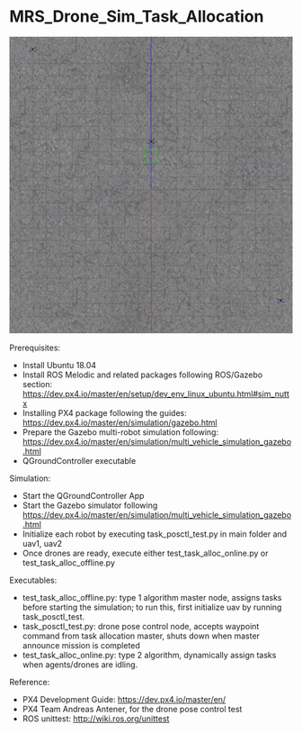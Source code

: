 # MRS_Drone_Sim_Task_Allocation

![alt text](https://github.com/ychen837/MRS_Drone_Sim_Task_Allocation/blob/main/Screenshot%20from%202020-12-04%2000-38-52.png)

Prerequisites:
- Install Ubuntu 18.04
- Install ROS Melodic and related packages following ROS/Gazebo section: https://dev.px4.io/master/en/setup/dev_env_linux_ubuntu.html#sim_nuttx 
- Installing PX4 package following the guides: https://dev.px4.io/master/en/simulation/gazebo.html
- Prepare the Gazebo multi-robot simulation following: https://dev.px4.io/master/en/simulation/multi_vehicle_simulation_gazebo.html
- QGroundController executable

Simulation:
- Start the QGroundController App
- Start the Gazebo simulator following https://dev.px4.io/master/en/simulation/multi_vehicle_simulation_gazebo.html
- Initialize each robot by executing task_posctl_test.py in main folder and uav1, uav2
- Once drones are ready, execute either test_task_alloc_online.py or test_task_alloc_offline.py

Executables:
- test_task_alloc_offline.py: type 1 algorithm master node, assigns tasks before starting the simulation; to run this, first initialize uav by running task_posctl_test.
- task_posctl_test.py: drone pose control node, accepts waypoint command from task allocation master, shuts down when master announce mission is completed
- test_task_alloc_online.py: type 2 algorithm, dynamically assign tasks when agents/drones are idling.


Reference:
- PX4 Development Guide: https://dev.px4.io/master/en/
- PX4 Team Andreas Antener, for the drone pose control test
- ROS unittest: http://wiki.ros.org/unittest
